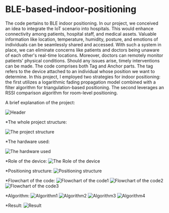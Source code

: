 # BLE-based-indoor-positioning
The code pertains to BLE indoor positioning. In our project, we conceived an idea to integrate the IoT scenario into hospitals. This would enhance connectivity among patients, hospital staff, and medical assets. Valuable information like location, temperature, humidity, posture, and emotions of individuals can be seamlessly shared and accessed. With such a system in place, we can eliminate concerns like patients and doctors being unaware of each other's real-time locations. Moreover, doctors can remotely monitor patients' physical conditions. Should any issues arise, timely interventions can be made. The code comprises both Tag and Anchor parts. The tag refers to the device attached to an individual whose position we want to determine. In this project, I employed two strategies for indoor positioning: the first utilizes a logarithmic fading propagation model combined with a filter algorithm for triangulation-based positioning. The second leverages an RSSI comparison algorithm for room-level positioning.

A brief explanation of the project:

![Header](https://github.com/OrlandoYan/BLE-based-indoor-positioning-project/blob/master/hh.png )

*The whole project structure:

![The project structure](https://github.com/OrlandoYan/BLE-based-indoor-positioning-project/blob/master/1.png)

*The hardware used:

![The hardware used](https://github.com/OrlandoYan/BLE-based-indoor-positioning-project/blob/master/2.png)

*Role of the device:
![The Role of the device](https://github.com/OrlandoYan/BLE-based-indoor-positioning-project/blob/master/3.png)

*Positioning structure:
![Positioning structure](https://github.com/OrlandoYan/BLE-based-indoor-positioning-project/blob/master/4.png)

*Flowchart of the code:
![Flowchart of the code1](https://github.com/OrlandoYan/BLE-based-indoor-positioning-project/blob/master/5.png)
![Flowchart of the code2](https://github.com/OrlandoYan/BLE-based-indoor-positioning-project/blob/master/6.png)
![Flowchart of the code3](https://github.com/OrlandoYan/BLE-based-indoor-positioning-project/blob/master/7.png)

*Algorithm:
![Algorithm1](https://github.com/OrlandoYan/BLE-based-indoor-positioning-project/blob/master/8.png)
![Algorithm2](https://github.com/OrlandoYan/BLE-based-indoor-positioning-project/blob/master/9.png)
![Algorithm3](https://github.com/OrlandoYan/BLE-based-indoor-positioning-project/blob/master/10.png)
![Algorithm4](https://github.com/OrlandoYan/BLE-based-indoor-positioning-project/blob/master/11.png)


*Result:
![Result](https://github.com/OrlandoYan/BLE-based-indoor-positioning-project/blob/master/13.png)


